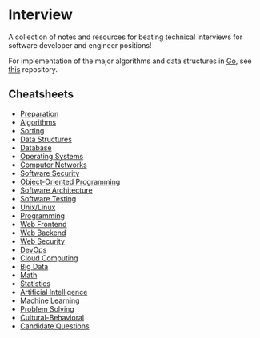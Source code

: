 # Interview

A collection of notes and resources for beating technical interviews for software developer and engineer positions!

For implementation of the major algorithms and data structures in [Go](https://go.dev),
see [this](https://github.com/moorara/algo) repository.

## Cheatsheets

  - [Preparation](./cheatsheets/0-preparation.md)
  - [Algorithms](./cheatsheets/1-algorithms.md)
  - [Sorting](./cheatsheets/2-sorting.md)
  - [Data Structures](./cheatsheets/3-data_structures.md)
  - [Database](./cheatsheets/4-database.md)
  - [Operating Systems](./cheatsheets/5-operating_systems.md)
  - [Computer Networks](./cheatsheets/6-computer_networks.md)
  - [Software Security](./cheatsheets/7-software_security.md)
  - [Object-Oriented Programming](./cheatsheets/8-object-oriented_programming.md)
  - [Software Architecture](./cheatsheets/9-software_architecture.md)
  - [Software Testing](./cheatsheets/10-software_testing.md)
  - [Unix/Linux](./cheatsheets/11-unix_linux.md)
  - [Programming](./cheatsheets/12-programming.md)
  - [Web Frontend](./cheatsheets/13-web_frontend.md)
  - [Web Backend](./cheatsheets/14-web_backend.md)
  - [Web Security](./cheatsheets/15-web_security.md)
  - [DevOps](./cheatsheets/16-devops.md)
  - [Cloud Computing](./cheatsheets/17-cloud_computing.md)
  - [Big Data](./cheatsheets/18-big_data.md)
  - [Math](./cheatsheets/19-math.md)
  - [Statistics](./cheatsheets/20-statistics.md)
  - [Artificial Intelligence](./cheatsheets/21-artificial_intelligence.md)
  - [Machine Learning](./cheatsheets/22-machine_learning.md)
  - [Problem Solving](./cheatsheets/23-problem-solving.md)
  - [Cultural-Behavioral](./cheatsheets/24-cultural-behavioral.md)
  - [Candidate Questions](./cheatsheets/25-candidate-questions.md)
